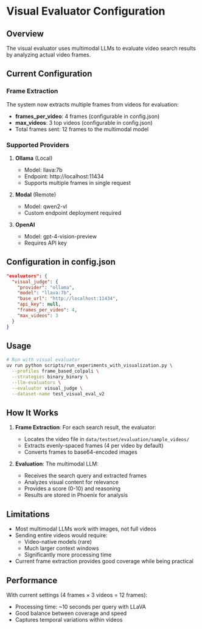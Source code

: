 # Visual Evaluator Configuration

## Overview
The visual evaluator uses multimodal LLMs to evaluate video search results by analyzing actual video frames.

## Current Configuration

### Frame Extraction
The system now extracts multiple frames from videos for evaluation:
- **frames_per_video**: 4 frames (configurable in config.json)
- **max_videos**: 3 top videos (configurable in config.json)
- Total frames sent: 12 frames to the multimodal model

### Supported Providers

1. **Ollama** (Local)
   - Model: llava:7b
   - Endpoint: http://localhost:11434
   - Supports multiple frames in single request

2. **Modal** (Remote)
   - Model: qwen2-vl
   - Custom endpoint deployment required

3. **OpenAI** 
   - Model: gpt-4-vision-preview
   - Requires API key

## Configuration in config.json

```json
"evaluators": {
  "visual_judge": {
    "provider": "ollama",
    "model": "llava:7b",
    "base_url": "http://localhost:11434",
    "api_key": null,
    "frames_per_video": 4,
    "max_videos": 3
  }
}
```

## Usage

```bash
# Run with visual evaluator
uv run python scripts/run_experiments_with_visualization.py \
  --profiles frame_based_colpali \
  --strategies binary_binary \
  --llm-evaluators \
  --evaluator visual_judge \
  --dataset-name test_visual_eval_v2
```

## How It Works

1. **Frame Extraction**: For each search result, the evaluator:
   - Locates the video file in `data/testset/evaluation/sample_videos/`
   - Extracts evenly-spaced frames (4 per video by default)
   - Converts frames to base64-encoded images

2. **Evaluation**: The multimodal LLM:
   - Receives the search query and extracted frames
   - Analyzes visual content for relevance
   - Provides a score (0-10) and reasoning
   - Results are stored in Phoenix for analysis

## Limitations

- Most multimodal LLMs work with images, not full videos
- Sending entire videos would require:
  - Video-native models (rare)
  - Much larger context windows
  - Significantly more processing time
- Current frame extraction provides good coverage while being practical

## Performance

With current settings (4 frames × 3 videos = 12 frames):
- Processing time: ~10 seconds per query with LLaVA
- Good balance between coverage and speed
- Captures temporal variations within videos